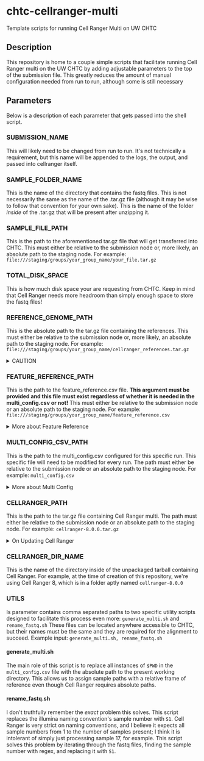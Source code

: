 # chtc-cellranger-multi
Template scripts for running Cell Ranger Multi on UW CHTC

## Description
This repository is home to a couple simple scripts that facilitate running Cell Ranger multi on the UW CHTC by adding adjustable parameters to the top of the submission file. This greatly reduces the amount of manual configuration needed from run to run, although some is still necessary

## Parameters
Below is a description of each parameter that gets passed into the shell script.

### SUBMISSION_NAME
This will likely need to be changed from run to run. It's not technically a requirement, but this name will be appended to the logs, the output, and passed into cellranger itself.

### SAMPLE_FOLDER_NAME
This is the name of the directory that contains the fastq files. This is not necessarily the same as the name of the .tar.gz file (although it may be wise to follow that convention for your own sake). This is the name of the folder _inside_ of the .tar.gz that will be present after unzipping it.

### SAMPLE_FILE_PATH
This is the path to the aforementioned tar.gz file that will get transferred into CHTC. This must either be relative to the submission node or, more likely, an absolute path to the staging node. For example:
`file:///staging/groups/your_group_name/your_file.tar.gz`

### TOTAL_DISK_SPACE
This is how much disk space your are requesting from CHTC. Keep in mind that Cell Ranger needs more headroom than simply enough space to store the fastq files!

### REFERENCE_GENOME_PATH
This is the absolute path to the tar.gz file containing the references. This must either be relative to the submission node or, more likely, an absolute path to the staging node. For example:
`file:///staging/groups/your_group_name/cellranger_references.tar.gz`
<details>
<summary>CAUTION</summary>
<br>
If you need to update / repackage the references, the executable shell script will also need to be updated! Whether a consequence of laziness or simply because it does not seeem to be worth the time at present, the shell script is hardcoded around unpacking this particular reference file -- specifically concerning `refdata-gex-GRCh38-20240A.tar.gz` inside of the references tarball. If you change/update the references, this section of the `align_cellranger_multi.sh` file under `*****UNTAR REF DIR*****` will need to be updated.
</details>

### FEATURE_REFERENCE_PATH
This is the path to the feature_reference.csv file. **This argument must be provided and this file must exist regardless of whether it is needed in the multi_config.csv or not!** This must either be relative to the submission node or an absolute path to the staging node. For example:
`file:///staging/groups/your_group_name/feature_reference.csv`

<details>
<summary>More about Feature Reference</summary>
<br>
Generally, a feauture reference is needed for multimodal assays, such as antibody capture (Cell hashing).
For more about how to format/structure the feature_reference.csv, visit 10X Genomics documentation available here:
[Link](https://www.10xgenomics.com/support/software/cell-ranger/latest/analysis/inputs/cr-feature-ref-csv)
</details>

### MULTI_CONFIG_CSV_PATH
This is the path to the multi_config.csv configured for this specific run. This specific file will need to be modified for every run. The path must either be relative to the submission node or an absolute path to the staging node. For example: 
`multi_config.csv`
<details>
<summary>More about Multi Config</summary>
<br>
The multi config is what must be adjusted every run to specify details about the sample and its fastq files. Cell Ranger requires absolute file paths, which we are unable to predict when using CHTC. Because of this, the utility scripts support using `$PWD` notation for the present working directory in the multi_config.csv file paths. Additional information about how to structure the rest of the config and the available options can be found in the 10X Genomics documentation available here:
[Link](https://www.10xgenomics.com/support/software/cell-ranger/latest/advanced/cr-multi-config-csv-opts)
</details>

### CELLRANGER_PATH
This is the path to the tar.gz file containing Cell Ranger multi. The path must either be relative to the submission node or an absolute path to the staging node. For example: 
`cellranger-8.0.0.tar.gz`
<details>
<summary>On Updating Cell Ranger</summary>
<br>
In order to update Cell Ranger, a new tarball must be created with the given version. There are numerous ways of doing this -- one easy one is to launch an interactive session on CHTC and install cellranger into a folder by following the steps on 10X's website. Updating Cell Ranger may or may not require additional modifications to these scripts beyond these parameters.
</details>

### CELLRANGER_DIR_NAME
This is the name of the directory inside of the unpackaged tarball containing Cell Ranger. For example, at the time of creation of this repository, we're using Cell Ranger 8, which is in a folder aptly named `cellranger-8.0.0`

### UTILS
Is parameter contains comma separated paths to two specific utility scripts designed to facilitate this process even more: `generate_multi.sh` and `rename_fastq.sh` These files can be located anywhere accessible to CHTC, but their names must be the same and they are required for the alignment to succeed.
Example input: `generate_multi.sh, rename_fastq.sh`

#### generate_multi.sh
The main role of this script is to replace all instances of `$PWD` in the `multi_config.csv` file with the absolute path to the present working directory. This allows us to assign sample paths with a relative frame of reference even though Cell Ranger requires absolute paths.

#### rename_fastq.sh
I don't truthfully remember the *exact* problem this solves. This script replaces the illumina naming convention's sample number with `S1`. Cell Ranger is very strict on naming conventions, and I believe it expects all sample numbers from 1 to the number of samples present; I think it is intolerant of simply just processing sample 17, for example. This script solves this problem by iterating through the fastq files, finding the sample number with regex, and replacing it with `S1`.

